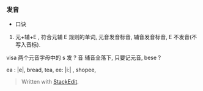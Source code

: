 
### 发音
* 口诀
1. 元+辅+E , 符合元辅 E 规则的单词, 元音发音标音, 辅音发音标音, E 不发音(不写入音标).

visa 两个元音字母中的 s 发 ? 音
辅音全落下, 只要记元音, bese ? 

ea : |e|, bread, tea, 
ee: |i:| , shopee, 



> Written with [StackEdit](https://stackedit.io/).
<!--stackedit_data:
eyJoaXN0b3J5IjpbLTE5ODM2NzQ1MzksLTkwNjY0NjEzNSwtMT
UwMzM3NTM1OCwyMDM1Nzc4MDExLDEwODM3NTgwMSwtODY2NjI2
Njc2XX0=
-->